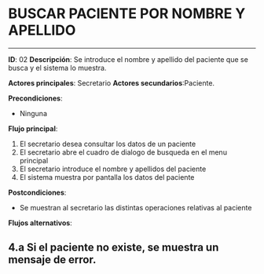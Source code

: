 # BUSCAR PACIENTE POR NOMBRE Y APELLIDO
---
**ID**: 02 **Descripción**: Se introduce el nombre y apellido del paciente que se busca y el sistema lo muestra.

**Actores principales**: Secretario **Actores secundarios**:Paciente.

**Precondiciones**:

   * Ninguna

**Flujo principal**:

 1. El secretario desea consultar los datos de un paciente
 2. El secretario abre el cuadro de dialogo de busqueda en el menu principal
 3. El secretario introduce el nombre y apellidos del paciente
 4. El sistema muestra por pantalla los datos del paciente

**Postcondiciones**:

   * Se muestran al secretario las distintas operaciones relativas al paciente

**Flujos alternativos**:

 4.a Si el paciente no existe, se muestra un mensaje de error.
---
